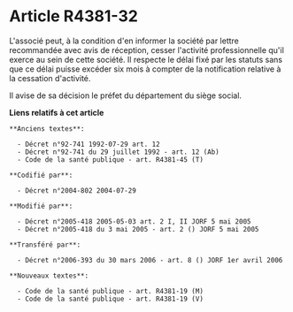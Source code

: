 # Article R4381-32

L'associé peut, à la condition d'en informer la société par lettre recommandée avec avis de réception, cesser l'activité
professionnelle qu'il exerce au sein de cette société. Il respecte le délai fixé par les statuts sans que ce délai puisse
excéder six mois à compter de la notification relative à la cessation d'activité.

Il avise de sa décision le préfet du département du siège social.

**Liens relatifs à cet article**

	**Anciens textes**:

	  - Décret n°92-741 1992-07-29 art. 12
	  - Décret n°92-741 du 29 juillet 1992 - art. 12 (Ab)
	  - Code de la santé publique - art. R4381-45 (T)

	**Codifié par**:

	  - Décret n°2004-802 2004-07-29

	**Modifié par**:

	  - Décret n°2005-418 2005-05-03 art. 2 I, II JORF 5 mai 2005
	  - Décret n°2005-418 du 3 mai 2005 - art. 2 () JORF 5 mai 2005

	**Transféré par**:

	  - Décret n°2006-393 du 30 mars 2006 - art. 8 () JORF 1er avril 2006

	**Nouveaux textes**:

	  - Code de la santé publique - art. R4381-19 (M)
	  - Code de la santé publique - art. R4381-19 (V)

